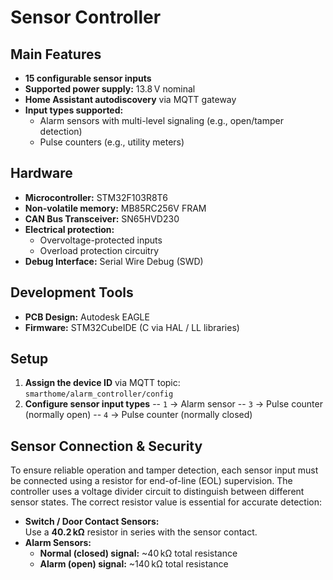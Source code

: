# Sensor Controller

## Main Features

- **15 configurable sensor inputs**  
- **Supported power supply:** 13.8 V nominal  
- **Home Assistant autodiscovery** via MQTT gateway
- **Input types supported:**  
  - Alarm sensors with multi-level signaling (e.g., open/tamper detection)  
  - Pulse counters (e.g., utility meters)

## Hardware

- **Microcontroller:** STM32F103R8T6  
- **Non-volatile memory:** MB85RC256V FRAM  
- **CAN Bus Transceiver:** SN65HVD230  
- **Electrical protection:**  
  - Overvoltage-protected inputs  
  - Overload protection circuitry  
- **Debug Interface:** Serial Wire Debug (SWD)

## Development Tools

- **PCB Design:** Autodesk EAGLE  
- **Firmware:** STM32CubeIDE (C via HAL / LL libraries)

## Setup
1. **Assign the device ID** via MQTT topic: `smarthome/alarm_controller/config`
2. **Configure sensor input types**
-- `1` → Alarm sensor
-- `3` → Pulse counter (normally open)
-- `4` → Pulse counter (normally closed)

## Sensor Connection & Security

To ensure reliable operation and tamper detection, each sensor input must be connected using a resistor for end-of-line (EOL) supervision.
The controller uses a voltage divider circuit to distinguish between different sensor states. The correct resistor value is essential for accurate detection:

- **Switch / Door Contact Sensors:**  
  Use a **40.2 kΩ** resistor in series with the sensor contact.  
- **Alarm Sensors:**  
  - **Normal (closed) signal:** ~40 kΩ total resistance  
  - **Alarm (open) signal:** ~140 kΩ total resistance